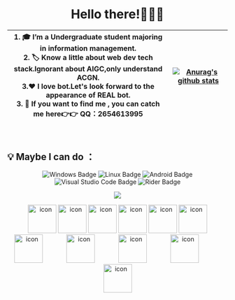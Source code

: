 <div align="center" >
  
<h1>Hello there!🤗🤗🤗</h1>

| 1. 🎓 I’m a Undergraduate student majoring in information management. <br>2. 🏷️ Know a little about web dev tech stack.Ignorant about AIGC,only understand ACGN. <br>3.❤ I love bot.Let's look forward to the appearance of REAL bot. <br>3. 📢 If you want to find me , you can catch me here👉👉 QQ：2654613995| <a href="https://github.com/viogami"><img align="center" src="https://github-readme-stats.vercel.app/api/top-langs/?username=viogami&layout=compact&hide_border=true" alt="Anurag's github stats" /></a> |
| :------: | :----: |
<br>
<!--
**viogami/viogami** is a ✨ _special_ ✨ repository because its `README.md` (this file) appears on your GitHub profile.
Here are some ideas to get you started:
- 🔭 I’m currently working on ...
- 🌱 I’m currently learning ...
- 👯 I’m looking to collaborate on ...
- 🤔 I’m looking for help with ...
- 💬 Ask me about ...
- 📫 How to reach me: ...
- 😄 Pronouns: ...
- ⚡ Fun fact: ...
-->
</div>

## 💡 Maybe I can do ：
<div align="center" >
<!-- os and editor 操作系统和IDE -->
  
![Windows Badge](https://img.shields.io/badge/Windows-0078D6?logo=windows&logoColor=fff&style=flat)
![Linux Badge](https://img.shields.io/badge/Linux-61BD4F?logo=Linux&logoColor=fff&style=flat)
![Android Badge](https://img.shields.io/badge/Android-A4C639?logo=Android&logoColor=fff&style=flat)
![Visual Studio Code Badge](https://img.shields.io/badge/Visual%20Studio%20Code-007ACC?logo=visualstudiocode&logoColor=fff&style=flat)
![Rider Badge](https://img.shields.io/badge/Rider-FFA500?logo=Rider&logoColor=fff&style=flat)

<!-- programming tool icon 使用软件 -->
<img src="https://skillicons.dev/icons?i=vue,vite,tailwind,go,mysql,pytorch,git,unity,blender,ps,pr,latex,matlab,twitter,discord" /><br>

<!-- tech icon 技术栈图标 -->
<img src="https://techstack-generator.vercel.app/github-icon.svg" alt="icon" width="65" style="width: 65px; height: 65px; margin-right: 0px; margin-bottom: 0px;" />
<img src="https://techstack-generator.vercel.app/cpp-icon.svg" alt="icon" width="65" style="width: 65px; height: 65px; margin-right: 0px; margin-bottom: 0px;" />
<img src="https://techstack-generator.vercel.app/csharp-icon.svg" alt="icon" width="65" style="width: 65px; height: 65px; margin-right: 0px; margin-bottom: 0px;" />
<img src="https://techstack-generator.vercel.app/js-icon.svg" alt="icon" width="65" style="width: 65px; height: 65px; margin-right: 0px; margin-bottom: 0px;" />
<img src="https://techstack-generator.vercel.app/ts-icon.svg" alt="icon" width="65" style="width: 65px; height: 65px; margin-right: 0px; margin-bottom: 0px;" />
<img src="https://techstack-generator.vercel.app/python-icon.svg" alt="icon" width="65" style="width: 65px; height: 65px; margin-right: 0px; margin-bottom: 0px;" />
<img src="https://techstack-generator.vercel.app/nginx-icon.svg" alt="icon" width="65" style="width: 65px; height: 65px; margin-right: 50px; margin-bottom: 0px;" />
<img src="https://techstack-generator.vercel.app/mysql-icon.svg" alt="icon" width="65" style="width: 65px; height: 65px; margin-right: 50px; margin-bottom: 0px;" />
<img src="https://techstack-generator.vercel.app/docker-icon.svg" alt="icon" width="65" style="width: 65px; height: 65px; margin-right: 50px; margin-bottom: 0px;" />
<img src="https://techstack-generator.vercel.app/kubernetes-icon.svg" alt="icon" width="65" style="width: 65px; height: 65px; margin-right: 50px; margin-bottom: 0px;" />
<img src="https://techstack-generator.vercel.app/aws-icon.svg" alt="icon" width="65" style="width: 65px; height: 65px; margin-right: 0px; margin-bottom: 0px;" />
</div>
